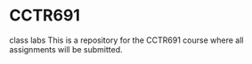 # CCTR691
class labs
This is a repository for the CCTR691 course where all assignments will be submitted.
